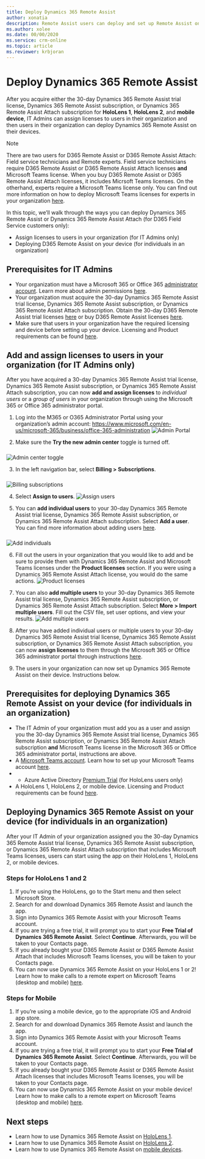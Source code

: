 ```yaml
---
title: Deploy Dynamics 365 Remote Assist
author: xonatia
description: Remote Assist users can deploy and set up Remote Assist on their devices. 
ms.author: xolee
ms.date: 00/00/2020
ms.service: crm-online
ms.topic: article
ms.reviewer: krbjoran
---
```

# Deploy Dynamics 365 Remote Assist

After you acquire either the 30-day Dynamics 365 Remote Assist trial license, Dynamics 365 Remote Assist subscription, or Dynamics 365 Remote Assist Attach subscription for **HoloLens 1**, **HoloLens 2**, and **mobile device**, IT Admins can assign licenses to users in their organization and then users in their organization can deploy Dynamics 365 Remote Assist on their devices.

> [!NOTE]
> There are two users for D365 Remote Assist or D365 Remote Assist Attach: Field service technicians and Remote experts. Field service technicians require D365 Remote Assist or D365 Remote Assist Attach licenses **and** Microsoft Teams license. When you buy D365 Remote Assist or D365 Remote Assist Attach licenses, it includes Micrsoft Teams licenses. On the otherhand, experts require a Microsoft Teams license only. You can find out more information on how to deploy Microsoft Teams licenses for experts in your organization [here](https://docs.microsoft.com/en-us/dynamics365/mixed-reality/remote-assist/use-microsoft-teams-with-remote-assist).

In this topic, we’ll walk through the ways you can deploy Dynamics 365 Remote Assist or Dynamics 365 Remote Assist Attach (for D365 Field Service customers only): 
-	Assign licenses to users in your organization (for IT Admins only)
-	Deploying D365 Remote Assist on your device (for individuals in an organization) 

## Prerequisites for IT Admins 
- Your organization must have a Microsoft 365 or Office 365 [administrator account](https://www.microsoft.com/en-us/microsoft-365/business/office-365-administration). Learn more about admin permissions [here](https://docs.microsoft.com/en-us/office365/admin/admin-overview/admin-overview?redirectSourcePath=%252farticle%252foffice-365-admin-overview-c7228a3e-061f-4575-b1ef-adf1d1669870&view=o365-worldwide). 
- Your organization must acquire the 30-day Dynamics 365 Remote Assist trial license, Dynamics 365 Remote Assist subscription, or Dynamics 365 Remote Assist Attach subscription. Obtain the 30-day D365 Remote Assist trial licenses [here](try-remote-assist.md) or buy D365 Remote Assist licenses [here](buy-remote-assist.md). 
- Make sure that users in your organization have the required licensing and device before setting up your device. Licensing and Product requirements can be found [here](https://docs.microsoft.com/en-us/dynamics365/mixed-reality/remote-assist/requirements).

## Add and assign licenses to users in your organization (for IT Admins only)

After you have acquired a 30-day Dynamics 365 Remote Assist trial license, Dynamics 365 Remote Assist subscription, or Dynamics 365 Remote Assist Attach subscription, you can now **add and assign licenses** to *individual users* or a *group of users* in your organization through using the Microsoft 365 or Office 365 administrator portal. 

1.	Log into the M365 or O365 Administrator Portal using your organization’s admin account: https://www.microsoft.com/en-us/microsoft-365/business/office-365-administration
![Admin Portal](./media/buy_1.png "Admin Portal")

2.	Make sure the **Try the new admin center** toggle is turned off.
###
![Admin center toggle](./media/buy_2.png "Admin center toggle")

3.	In the left navigation bar, select **Billing > Subscriptions**. 
###
![Billing subscriptions](./media/deploy_3.png "Billing subscriptions")

4.	Select **Assign to users**. 
![Assign users](./media/deploy_4.png "Assign users")

5.	You can **add individual users** to your 30-day Dynamics 365 Remote Assist trial license, Dynamics 365 Remote Assist subscription, or Dynamics 365 Remote Assist Attach subscription. Select **Add a user**. You can find more information about adding users [here](https://docs.microsoft.com/en-us/office365/admin/add-users/add-users?view=o365-worldwide).
###
![Add individuals](./media/deploy_5.png "Add individuals")

6.	Fill out the users in your organization that you would like to add and be sure to provide them with Dynamics 365 Remote Assist and Microsoft Teams licenses under the **Product licenses** section. If you were using a Dynamics 365 Remote Assist Attach license, you would do the same actions. 
![Product licenses](./media/deploy_6.png "Product licenses")

7.	You can also **add multiple users** to your 30-day Dynamics 365 Remote Assist trial license, Dynamics 365 Remote Assist subscription, or Dynamics 365 Remote Assist Attach subscription. Select **More > Import multiple users**. Fill out the CSV file, set user options, and view your results. 
![Add multiple users](./media/deploy_7.png "Add multiple users")

8.	After you have added individual users or multiple users to your 30-day Dynamics 365 Remote Assist trial license, Dynamics 365 Remote Assist subscription, or Dynamics 365 Remote Assist Attach subscription, you can now **assign licenses** to them through the Microsoft 365 or Office 365 administrator portal through instructions [here](https://docs.microsoft.com/en-us/office365/admin/manage/assign-licenses-to-users?view=o365-worldwide).

9. The users in your organization can now set up Dynamics 365 Remote Assist on their device. Instructions below. 

## Prerequisites for deploying Dynamics 365 Remote Assist on your device (for individuals in an organization)
- The IT Admin of your organization must add you as a user and assign you the 30-day Dynamics 365 Remote Assist trial license, Dynamics 365 Remote Assist subscription, or Dynamics 365 Remote Assist Attach subscription **and** Microsoft Teams license in the Microsoft 365 or Office 365 administrator portal, instructions are above. 
- A [Microsoft Teams account](https://teams.microsoft.com/start). Learn how to set up your Microsoft Teams account [here](https://docs.microsoft.com/en-us/dynamics365/mixed-reality/remote-assist/use-microsoft-teams-with-remote-assist). 
- - Azure Active Directory [Premium Trial](https://azure.microsoft.com/en-us/trial/get-started-active-directory/) (for HoloLens users only)
- A HoloLens 1, HoloLens 2, or mobile device. Licensing and Product requirements can be found [here](https://docs.microsoft.com/en-us/dynamics365/mixed-reality/remote-assist/requirements).

## Deploying Dynamics 365 Remote Assist on your device (for individuals in an organization)

After your IT Admin of your organization assigned you the 30-day Dynamics 365 Remote Assist trial license, Dynamics 365 Remote Assist subscription, or Dynamics 365 Remote Assist Attach subscription that includes Microsoft Teams licenses, users can start using the app on their HoloLens 1, HoloLens 2, or mobile devices. 

### Steps for HoloLens 1 and 2
1.	If you’re using the HoloLens, go to the Start menu and then select Microsoft Store. 
2.	Search for and download Dynamics 365 Remote Assist and launch the app.
3.	Sign into Dynamics 365 Remote Assist with your Microsoft Teams account. 
4.	If you are trying a free trial, it will prompt you to start your **Free Trial of Dynamics 365 Remote Assist**. Select **Continue**. Afterwards, you will be taken to your Contacts page.  
5.	If you already bought your D365 Remote Assist or D365 Remote Assist Attach that includes Microsoft Teams licenses, you will be taken to your Contacts page.  
6.	You can now use Dynamics 365 Remote Assist on your HoloLens 1 or 2! Learn how to make calls to a remote expert on Microsoft Teams (desktop and mobile) [here](user-guide.md). 

### Steps for Mobile
1.	If you’re using a mobile device, go to the appropriate iOS and Android app store.
2.	Search for and download Dynamics 365 Remote Assist and launch the app.
3.	Sign into Dynamics 365 Remote Assist with your Microsoft Teams account. 
4.	If you are trying a free trial, it will prompt you to start your **Free Trial of Dynamics 365 Remote Assist**. Select **Continue**. Afterwards, you will be taken to your Contacts page.  
5.	If you already bought your D365 Remote Assist or D365 Remote Assist Attach licenses that includes Microsoft Teams licenses, you will be taken to your Contacts page.  
6.	You can now use Dynamics 365 Remote Assist on your mobile device! Learn how to make calls to a remote expert on Microsoft Teams (desktop and mobile) [here](mobile-app/making-calls.md).

## Next steps
- Learn how to use Dynamics 365 Remote Assist on [HoloLens 1](user-guide.md). 
- Learn how to use Dynamics 365 Remote Assist on [HoloLens 2](user-guide.md). 
- Learn how to use Dynamics 365 Remote Assist on [mobile devices](mobile-app/remote-assist-mobile-overview.md). 
